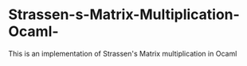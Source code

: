 # Strassen-s-Matrix-Multiplication-Ocaml-
This is an implementation of Strassen's Matrix multiplication in Ocaml
